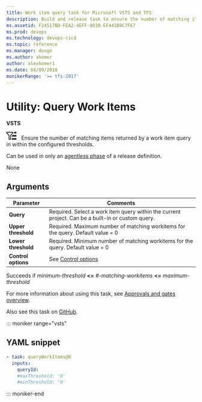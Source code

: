 ```yaml
---
title: Work item query task for Microsoft VSTS and TFS 
description: Build and release task to ensure the number of matching items returned by a work item query in within the configured threshold in VSTS and TFS
ms.assetid: F24517BD-FEA2-4EFF-8030-EF441B9C7F67
ms.prod: devops
ms.technology: devops-cicd
ms.topic: reference
ms.manager: douge
ms.author: ahomer
author: alexhomer1
ms.date: 04/09/2018
monikerRange: '>= tfs-2017'
---
```


# Utility: Query Work Items

**VSTS**

![icon](_img/query-work-items.png) &nbsp; Ensure the number of matching items returned by a work item query in within the configured thresholds.

Can be used in only an [agentless phase](../../concepts/process/server-phases.md) of a release definition.

None

## Arguments

| Parameter | Comments |
| --- | --- |
| **Query** | Required. Select a work item query within the current project. Can be a built-in or custom query. |
| **Upper threshold** | Required. Maximum number of matching workitems for the query. Default value = 0 |
| **Lower threshold** | Required. Minimum number of matching workitems for the query. Default value = 0 |
| **Control options** | See [Control options](../../concepts/process/tasks.md#controloptions) |

Succeeds if _minimum-threshold_ **&lt;=** _#-matching-workitems_ **&lt;=** _maximum-threshold_

For more information about using this task, see [Approvals and gates overview](../../concepts/definitions/release/approvals/index.md).

Also see this task on [GitHub](https://github.com/Microsoft/vsts-tasks/tree/master/Tasks/QueryWorkItems).

::: moniker range="vsts"

## YAML snippet

```YAML
- task: queryWorkItems@0
  inputs:
    queryId: 
    #maxThreshold: '0' 
    #minThreshold: '0' 
```

::: moniker-end
